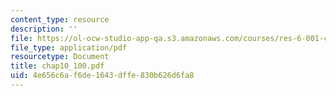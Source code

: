 ```yaml
---
content_type: resource
description: ''
file: https://ol-ocw-studio-app-qa.s3.amazonaws.com/courses/res-6-001-continuum-electromechanics-spring-2009/4e656c6af6de1643dffe830b626d6fa8_chap10_100.pdf
file_type: application/pdf
resourcetype: Document
title: chap10_100.pdf
uid: 4e656c6a-f6de-1643-dffe-830b626d6fa8
---
```

